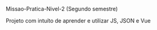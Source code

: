 Missao-Pratica-Nivel-2 (Segundo semestre)

Projeto com intuíto de aprender e utilizar JS, JSON e Vue
